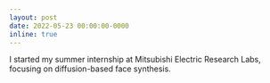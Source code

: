 ```yaml
---
layout: post
date: 2022-05-23 00:00:00-0000
inline: true
---
```


I started my summer internship at Mitsubishi Electric Research Labs, focusing on diffusion-based face synthesis.